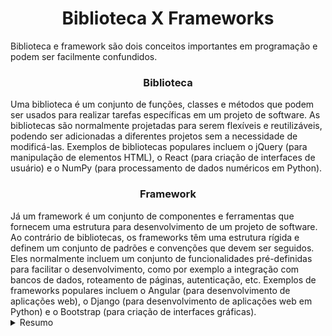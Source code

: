 <h1 align="center"> Biblioteca X Frameworks</h1>
Biblioteca e framework são dois conceitos importantes em programação e podem ser facilmente confundidos.

<h3 align="center"> Biblioteca </h3>
Uma biblioteca é um conjunto de funções, classes e métodos que podem ser usados para realizar tarefas específicas em um projeto de software. As bibliotecas são normalmente projetadas para serem flexíveis e reutilizáveis, podendo ser adicionadas a diferentes projetos sem a necessidade de modificá-las. Exemplos de bibliotecas populares incluem o jQuery (para manipulação de elementos HTML), o React (para criação de interfaces de usuário) e o NumPy (para processamento de dados numéricos em Python).

<br>

<h3 align="center"> Framework </h3>
Já um framework é um conjunto de componentes e ferramentas que fornecem uma estrutura para desenvolvimento de um projeto de software. Ao contrário de bibliotecas, os frameworks têm uma estrutura rígida e definem um conjunto de padrões e convenções que devem ser seguidos. Eles normalmente incluem um conjunto de funcionalidades pré-definidas para facilitar o desenvolvimento, como por exemplo a integração com bancos de dados, roteamento de páginas, autenticação, etc. Exemplos de frameworks populares incluem o Angular (para desenvolvimento de aplicações web), o Django (para desenvolvimento de aplicações web em Python) e o Bootstrap (para criação de interfaces gráficas).

<br>


<details>
    <summary>Resumo</summary>
Em resumo, enquanto uma biblioteca é um conjunto de recursos que podem ser utilizados em projetos específicos, um framework é uma estrutura abrangente que define padrões, convenções e funcionalidades pré-definidas para desenvolver um projeto de software.
</details>